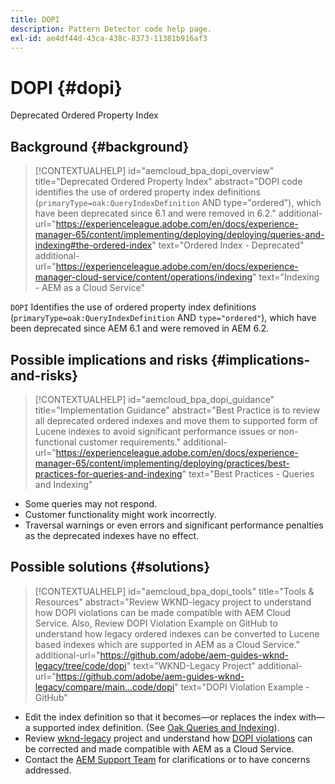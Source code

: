 ```yaml
---
title: DOPI
description: Pattern Detector code help page.
exl-id: ae4df44d-43ca-438c-8373-11381b916af3
---
```

# DOPI {#dopi}

Deprecated Ordered Property Index

## Background {#background}

>[!CONTEXTUALHELP]
>id="aemcloud_bpa_dopi_overview"
>title="Deprecated Ordered Property Index"
>abstract="DOPI code identifies the use of ordered property index definitions (`primaryType=oak:QueryIndexDefinition` AND type="ordered"), which have been deprecated since 6.1 and were removed in 6.2."
>additional-url="https://experienceleague.adobe.com/en/docs/experience-manager-65/content/implementing/deploying/deploying/queries-and-indexing#the-ordered-index" text="Ordered Index - Deprecated"
>additional-url="https://experienceleague.adobe.com/en/docs/experience-manager-cloud-service/content/operations/indexing" text="Indexing - AEM as a Cloud Service"

`DOPI`  Identifies the use of ordered property index definitions (`primaryType=oak:QueryIndexDefinition` AND `type="ordered"`), which have been deprecated since AEM 6.1 and were removed in AEM 6.2.

## Possible implications and risks {#implications-and-risks}

>[!CONTEXTUALHELP]
>id="aemcloud_bpa_dopi_guidance"
>title="Implementation Guidance"
>abstract="Best Practice is to review all deprecated ordered indexes and move them to supported form of Lucene indexes to avoid significant performance issues or non-functional customer requirements."
>additional-url="https://experienceleague.adobe.com/en/docs/experience-manager-65/content/implementing/deploying/practices/best-practices-for-queries-and-indexing" text="Best Practices - Queries and Indexing"

* Some queries may not respond.
* Customer functionality might work incorrectly.
* Traversal warnings or even errors and significant performance penalties as the deprecated indexes have no effect.

## Possible solutions {#solutions}

>[!CONTEXTUALHELP]
>id="aemcloud_bpa_dopi_tools"
>title="Tools & Resources"
>abstract="Review WKND-legacy project to understand how DOPI violations can be made compatible with AEM Cloud Service. Also, Review DOPI Violation Example on GitHub to understand how legacy ordered indexes can be converted to Lucene based indexes which are supported in AEM as a Cloud Service."
>additional-url="https://github.com/adobe/aem-guides-wknd-legacy/tree/code/dopi" text="WKND-Legacy Project"
>additional-url="https://github.com/adobe/aem-guides-wknd-legacy/compare/main...code/dopi" text="DOPI Violation Example - GitHub"

* Edit the index definition so that it becomes&mdash;or replaces the index with&mdash;a supported index definition. (See [Oak Queries and Indexing](https://experienceleague.adobe.com/en/docs/experience-manager-65/content/implementing/deploying/deploying/queries-and-indexing)).
* Review [wknd-legacy](https://github.com/adobe/aem-guides-wknd-legacy/tree/code/dopi) project and understand how [DOPI violations](https://github.com/adobe/aem-guides-wknd-legacy/compare/main...code/dopi) can be corrected and made compatible with AEM as a Cloud Service.
* Contact the [AEM Support Team](https://helpx.adobe.com/enterprise/using/support-for-experience-cloud.html) for clarifications or to have concerns addressed.

